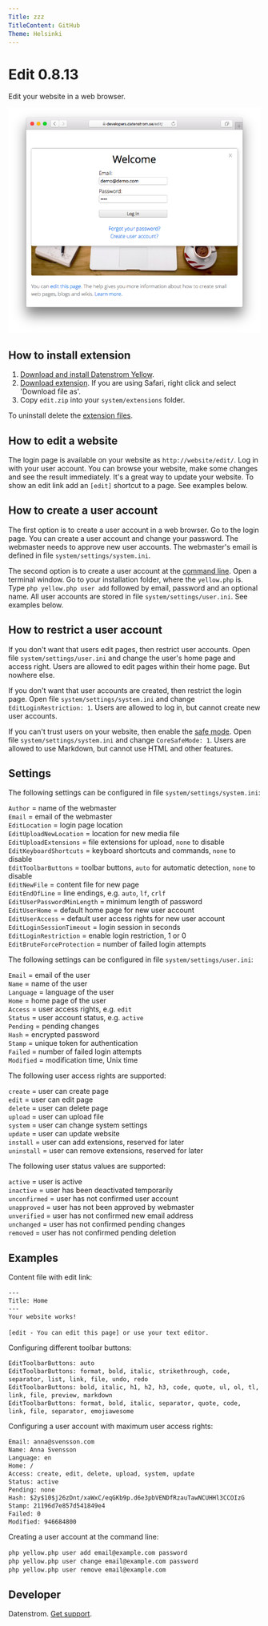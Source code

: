 ```yaml
---
Title: zzz
TitleContent: GitHub
Theme: Helsinki
---
```

Edit 0.8.13
===========
Edit your website in a web browser.

<p align="center"><img src="edit-screenshot.png?raw=true" alt="Screenshot"></p>

## How to install extension

1. [Download and install Datenstrom Yellow](https://github.com/datenstrom/yellow/).
2. [Download extension](https://github.com/datenstrom/yellow-extensions/raw/master/zip/edit.zip). If you are using Safari, right click and select 'Download file as'.
3. Copy `edit.zip` into your `system/extensions` folder.

To uninstall delete the [extension files](extension.ini).

## How to edit a website

The login page is available on your website as `http://website/edit/`. Log in with your user account. You can browse your website, make some changes and see the result immediately. It's a great way to update your website. To show an edit link add an `[edit]` shortcut to a page. See examples below.

## How to create a user account

The first option is to create a user account in a web browser. Go to the login page. You can create a user account and change your password. The webmaster needs to approve new user accounts. The webmaster's email is defined in file `system/settings/system.ini`.

The second option is to create a user account at the [command line](https://github.com/datenstrom/yellow-extensions/tree/master/features/command). Open a terminal window. Go to your installation folder, where the `yellow.php` is. Type `php yellow.php user add` followed by email, password and an optional name. All user accounts are stored in file `system/settings/user.ini`. See examples below.

## How to restrict a user account

If you don't want that users edit pages, then restrict user accounts. Open file `system/settings/user.ini` and change the user's home page and access right. Users are allowed to edit pages within their home page. But nowhere else.

If you don't want that user accounts are created, then restrict the login page. Open file `system/settings/system.ini` and change `EditLoginRestriction: 1`. Users are allowed to log in, but cannot create new user accounts.

If you can't trust users on your website, then enable the [safe mode](https://extensions.datenstrom.se/help/security-configuration#safe-mode). Open file `system/settings/system.ini` and change `CoreSafeMode: 1`. Users are allowed to use Markdown, but cannot use HTML and other features.

## Settings

The following settings can be configured in file `system/settings/system.ini`:

`Author` = name of the webmaster  
`Email` = email of the webmaster  
`EditLocation` = login page location  
`EditUploadNewLocation` = location for new media file  
`EditUploadExtensions` = file extensions for upload, `none` to disable  
`EditKeyboardShortcuts` = keyboard shortcuts and commands, `none` to disable  
`EditToolbarButtons` = toolbar buttons, `auto` for automatic detection, `none` to disable  
`EditNewFile` = content file for new page  
`EditEndOfLine` = line endings, e.g. `auto`, `lf`, `crlf`  
`EditUserPasswordMinLength` = minimum length of password  
`EditUserHome` = default home page for new user account  
`EditUserAccess` = default user access rights for new user account  
`EditLoginSessionTimeout` = login session in seconds  
`EditLoginRestriction` = enable login restriction, 1 or 0  
`EditBruteForceProtection` = number of failed login attempts  

The following settings can be configured in file `system/settings/user.ini`:

`Email` = email of the user  
`Name` =  name of the user  
`Language` = language of the user  
`Home` = home page of the user  
`Access` = user access rights, e.g. `edit`  
`Status` = user account status, e.g. `active`  
`Pending` = pending changes  
`Hash` = encrypted password  
`Stamp` = unique token for authentication  
`Failed` = number of failed login attempts  
`Modified` = modification time, Unix time  

The following user access rights are supported:

`create` =  user can create page  
`edit` = user can edit page  
`delete` = user can delete page  
`upload` = user can upload file  
`system` = user can change system settings  
`update` = user can update website  
`install` = user can add extensions, reserved for later  
`uninstall` = user can remove extensions, reserved for later  

The following user status values are supported:

`active` = user is active  
`inactive` = user has been deactivated temporarily  
`unconfirmed` = user has not confirmed user account  
`unapproved` = user has not been approved by webmaster  
`unverified` = user has not confirmed new email address  
`unchanged` = user has not confirmed pending changes  
`removed` = user has not confirmed pending deletion  

## Examples

Content file with edit link:

```
---
Title: Home
---
Your website works! 

[edit - You can edit this page] or use your text editor.  
```

Configuring different toolbar buttons:

```
EditToolbarButtons: auto 
EditToolbarButtons: format, bold, italic, strikethrough, code, separator, list, link, file, undo, redo
EditToolbarButtons: bold, italic, h1, h2, h3, code, quote, ul, ol, tl, link, file, preview, markdown
EditToolbarButtons: format, bold, italic, separator, quote, code, link, file, separator, emojiawesome
```

Configuring a user account with maximum user access rights:

```
Email: anna@svensson.com
Name: Anna Svensson
Language: en
Home: /
Access: create, edit, delete, upload, system, update
Status: active
Pending: none
Hash: $2y$10$j26zDnt/xaWxC/eqGKb9p.d6e3pbVENDfRzauTawNCUHHl3CCOIzG
Stamp: 21196d7e857d541849e4
Failed: 0
Modified: 946684800
```

Creating a user account at the command line:
 
`php yellow.php user add email@example.com password`  
`php yellow.php user change email@example.com password`  
`php yellow.php user remove email@example.com`  

## Developer

Datenstrom. [Get support](https://extensions.datenstrom.se/help/).
